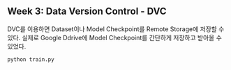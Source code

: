 ## Week 3: Data Version Control - DVC

DVC를 이용하면 Dataset이나 Model Checkpoint를 Remote Storage에 저장할 수 있다. 실제로 Google Ddrive에 Model Checkpoint를 간단하게 저장하고 받아올 수 있었다.

```bash
python train.py
```
